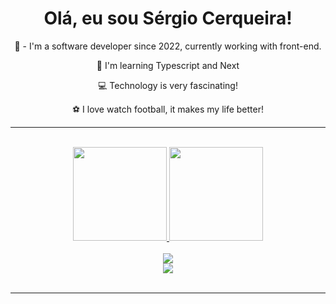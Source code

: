 <div>
  <h1 align="center"> Olá, eu sou Sérgio Cerqueira! </h1>
  <p align="center">🔭 - I'm a software developer since 2022, currently working with front-end. </p>
  <p align="center"> 🌱 I'm learning Typescript and Next</p>
  <p align="center"> 💻 Technology is very fascinating! </p>
  <p align="center"> ⚽ I love watch football, it makes my life better! </p>
</div>
<hr/>
<br>
<div align="center">
  <a href="https://github.com/sergiocerq">
    <img height="150em" src="https://github-readme-stats.vercel.app/api?username=sergiocerq&show_icons=true&theme=tokyonight"/>
    <img height="150em" src="https://github-readme-stats.vercel.app/api/top-langs/?username=sergiocerq&layout=compact&theme=tokyonight&size_weight=0.5&count_weight=0.5"/>
  </a>
</div>

<div align="center" valign="top"><br>
   <img src="https://skillicons.dev/icons?i=html,css,javascript,typescript,react,redux,bootstrap,nodejs" /><br>
  <img src="https://skillicons.dev/icons?i=java,git,github,linux,postman,mongodb,vscode" /><br>
</div><br>
<hr/>
</div>
